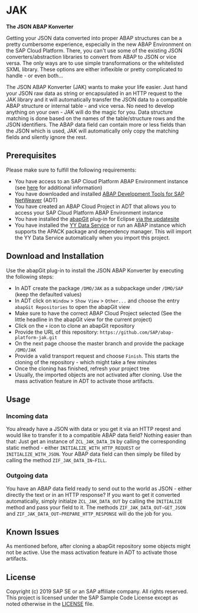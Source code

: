 # JAK 

**The JSON ABAP Konverter**

Getting your JSON data converted into proper ABAP structures can be a pretty cumbersome experience, especially in the new ABAP Environment on the SAP Cloud Platform. There, you can't use some of the existing JSON converters/abstraction libraries to convert from ABAP to JSON or vice versa. The only ways are to use simple transformations or the whitelisted SXML library. These options are either inflexible or pretty complicated to handle - or even both...

The JSON ABAP Konverter (JAK) wants to make your life easier. Just hand your JSON raw data as string or encapsulated in an HTTP request to the JAK library and it will automatically transfer the JSON data to a compatible ABAP structure or internal table - and vice versa. No need to develop anything on your own - JAK will do the magic for you. Data structure matching is done based on the names of the table/structure rows and the JSON identifiers. The ABAP data field can contain more or less fields than the JSON which is used, JAK will automatically only copy the matching fields and silently ignore the rest.

## Prerequisites
Please make sure to fulfill the following requirements:
* You have access to an SAP Cloud Platform ABAP Environment instance (see [here](https://blogs.sap.com/2018/09/04/sap-cloud-platform-abap-environment) for additional information)
* You have downloaded and installed [ABAP Development Tools for SAP NetWeaver](https://tools.hana.ondemand.com/#abap) (ADT)
* You have created an ABAP Cloud Project in ADT that allows you to access your SAP Cloud Platform ABAP Environment instance
* You have installed the [abapGit](https://github.com/abapGit/eclipse.abapgit.org) plug-in for Eclipse [via the updatesite](https://eclipse.abapgit.org/updatesite/)
* You have installed the [YY Data Service](https://github.com/SAP/abap-platform-yy) or run an ABAP instance which supports the APACK package and dependency manager. This will import the YY Data Service automatically when you import this project.

## Download and Installation
Use the abapGit plug-in to install the JSON ABAP Konverter by executing the following steps:
* In ADT create the package `/DMO/JAK` as a subpackage under `/DMO/SAP` (keep the defaulted values)
* In ADT click on `Window` > `Show View` > `Other...` and choose the entry `abapGit Repositories` to open the abapGit view
* Make sure to have the correct ABAP Cloud Project selected (See the little headline in the abapGit view for the current project)
* Click on the `+` icon to clone an abapGit repository
* Provide the URL of this repository: `https://github.com/SAP/abap-platform-jak.git`
* On the next page choose the master branch and provide the package `/DMO/JAK`
* Provide a valid transport request and choose `Finish`. This starts the cloning of the repository - which might take a few minutes
* Once the cloning has finished, refresh your project tree
* Usually, the imported objects are not activated after cloning. Use the mass activation feature in ADT to activate those artifacts.

## Usage
### Incoming data
You already have a JSON with data or you get it via an HTTP reqest and would like to transfer it to a compatible ABAP data field? Nothing easier than that: Just get an instance of `ZCL_JAK_DATA_IN` by calling the corresponding static method - either `INITIALIZE_WITH_HTTP_REQUEST` or `INITIALIZE_WITH_JSON`. Your ABAP data field can then simply be filled by calling the method `ZIF_JAK_DATA_IN~FILL`.

### Outgoing data
You have an ABAP data field ready to send out to the world as JSON - either directly the text or in an HTTP response? If you want to get it converted automatically, simply initialze `ZCL_JAK_DATA_OUT` by calling the `INITIALIZE` method and pass your field to it. The methods `ZIF_JAK_DATA_OUT~GET_JSON` and `ZIF_JAK_DATA_OUT~PREPARE_HTTP_RESPONSE` will do the job for you.

## Known Issues
As mentioned before, after cloning a abapGit repository some objects might not be active. Use the mass activation feature in ADT to activate those artifacts.  

## License
Copyright (c) 2019 SAP SE or an SAP affiliate company. All rights reserved.
This project is licensed under the SAP Sample Code License except as noted otherwise in the [LICENSE](LICENSE) file.
